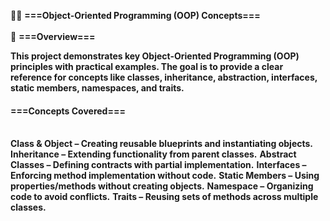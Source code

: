 🧑‍💻 <b>===Object-Oriented Programming (OOP) Concepts===</b>
<br>
<br>
📌 <b>===Overview===</b>
<p>

<b>This project demonstrates key Object-Oriented Programming (OOP) principles with practical examples.
The goal is to provide a clear reference for concepts like classes, inheritance, abstraction, interfaces, static members, namespaces, and traits.</b>
<br>

<h4><b>===Concepts Covered===</b></h4>
<p><br>
<b>Class & Object – Creating reusable blueprints and instantiating objects.</b>
<b>Inheritance – Extending functionality from parent classes.</b>
<b>Abstract Classes – Defining contracts with partial implementation.</b>
<b>Interfaces – Enforcing method implementation without code.</b>
<b>Static Members – Using properties/methods without creating objects.</b>
<b>Namespace – Organizing code to avoid conflicts.</b>
<b>Traits – Reusing sets of methods across multiple classes.</b>
